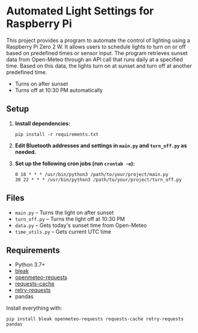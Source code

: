 # Automated Light Settings for Raspberry Pi

This project provides a program to automate the control of lighting using a Raspberry Pi Zero 2 W. It allows users to schedule lights to turn on or off based on predefined times or sensor input. The program retrieves sunset data from Open-Meteo through an API call that runs daily at a specified time. Based on this data, the lights turn on at sunset and turn off at another predefined time.

- Turns on after sunset
- Turns off at 10:30 PM automatically

## Setup

1. **Install dependencies:**
   ```
   pip install -r requirements.txt
   ```

2. **Edit Bluetooth addresses and settings in `main.py` and `turn_off.py` as needed.**

3. **Set up the following cron jobs (run `crontab -e`):**
   ```
   0 18 * * * /usr/bin/python3 /path/to/your/project/main.py
   30 22 * * * /usr/bin/python3 /path/to/your/project/turn_off.py
   ```

## Files

- `main.py` – Turns the light on after sunset
- `turn_off.py` – Turns the light off at 10:30 PM
- `data.py` – Gets today's sunset time from Open-Meteo
- `time_utils.py` – Gets current UTC time

## Requirements

- Python 3.7+
- [bleak](https://pypi.org/project/bleak/)
- [openmeteo-requests](https://pypi.org/project/openmeteo-requests/)
- [requests-cache](https://pypi.org/project/requests-cache/)
- [retry-requests](https://pypi.org/project/retry-requests/)
- pandas

Install everything with:
```
pip install bleak openmeteo-requests requests-cache retry-requests pandas
```